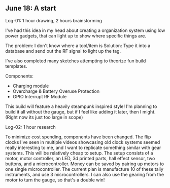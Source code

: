 ## June 18: A start

Log-01: 1 hour drawing, 2 hours brainstorming

I've had this idea in my head about creating a organization system using low power gadgets, that can light up to show where specific things are.

The problem: I don't know where a tool/item is
Solution: Type it into a database and send out the RF signal to light up the tag.

I've also completed many sketches attempting to theorize fun build templates.

Components:

- Charging module
- Overcharge & Battery Overuse Protection
- GPIO Interrupt RF Module

This build will feature a heavily steampunk inspired style! I'm planning to build it all without the gauge, but if I feel like adding it later, then I might. (Right now its just too large in scope)

Log-02: 1 hour research

To minimize cost spending, components have been changed. The flip clocks I've seen in multiple videos showcasing old clock systems seemed really interesting to me, and I want to replicate something similar with gear systems. This will be relatively cheap to setup. The setup consists of a motor, motor controller, an LED, 3d printed parts, hall effect sensor, two buttons, and a microcontroller. Money can be saved by pairing up motors to one single microcontroller. The current plan is manufacture 10 of these tally instruments, and use 3 microcontrollers. I can also use the gearing from the motor to turn the gauge, so that's a double win!
